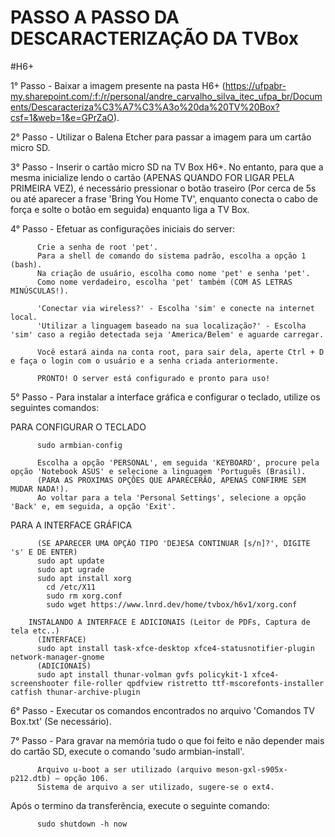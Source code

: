 # PASSO A PASSO DA DESCARACTERIZAÇÃO DA TVBox

#H6+

1° Passo - Baixar a imagem presente na pasta H6+ (https://ufpabr-my.sharepoint.com/:f:/r/personal/andre_carvalho_silva_itec_ufpa_br/Documents/Descaracteriza%C3%A7%C3%A3o%20da%20TV%20Box?csf=1&web=1&e=GPrZaO).

2° Passo - Utilizar o Balena Etcher para passar a imagem para um cartão micro SD.

3° Passo - Inserir o cartão micro SD na TV Box H6+. No entanto, para que a mesma inicialize lendo o cartão (APENAS QUANDO FOR LIGAR PELA PRIMEIRA VEZ), é necessário pressionar o botão traseiro (Por cerca de 5s ou até aparecer a frase 'Bring You Home TV', enquanto conecta o cabo de força e solte o botão em seguida) enquanto liga a TV Box.

4° Passo - Efetuar as configurações iniciais do server:
          
          Crie a senha de root 'pet'.
          Para a shell de comando do sistema padrão, escolha a opção 1 (bash).
          Na criação de usuário, escolha como nome 'pet' e senha 'pet'.
          Como nome verdadeiro, escolha 'pet' também (COM AS LETRAS MINÚSCULAS!).

          'Conectar via wireless?' - Escolha 'sim' e conecte na internet local.
          'Utilizar a linguagem baseado na sua localização?' - Escolha 'sim' caso a região detectada seja 'America/Belem' e aguarde carregar.

          Você estará ainda na conta root, para sair dela, aperte Ctrl + D e faça o login com o usuário e a senha criada anteriormente.
          
          PRONTO! O server está configurado e pronto para uso!
          
5° Passo - Para instalar a interface gráfica e configurar o teclado, utilize os seguintes comandos:

PARA CONFIGURAR O TECLADO

          sudo armbian-config

          Escolha a opção 'PERSONAL', em seguida 'KEYBOARD', procure pela opção 'Notebook ASUS' e selecione a linguagem 'Portuguẽs (Brasil).
          (PARA AS PROXIMAS OPÇÕES QUE APARECERÃO, APENAS CONFIRME SEM MUDAR NADA!).
          Ao voltar para a tela 'Personal Settings', selecione a opção 'Back' e, em seguida, a opção 'Exit'.
           
PARA A INTERFACE GRÁFICA

          (SE APARECER UMA OPÇÃO TIPO 'DEJESA CONTINUAR [s/n]?', DIGITE 's' E DE ENTER)
          sudo apt update
          sudo apt ugrade
          sudo apt install xorg
            cd /etc/X11
            sudo rm xorg.conf
            sudo wget https://www.lnrd.dev/home/tvbox/h6v1/xorg.conf

        INSTALANDO A INTERFACE E ADICIONAIS (Leitor de PDFs, Captura de tela etc..)
          (INTERFACE)
          sudo apt install task-xfce-desktop xfce4-statusnotifier-plugin network-manager-gnome 
          (ADICIONAIS)
          sudo apt install thunar-volman gvfs policykit-1 xfce4-screenshooter file-roller qpdfview ristretto ttf-mscorefonts-installer catfish thunar-archive-plugin

6° Passo - Executar os comandos encontrados no arquivo 'Comandos TV Box.txt' (Se necessário).

7° Passo - Para gravar na memória tudo o que foi feito e não depender mais do cartão SD, execute o comando 'sudo armbian-install'.

          Arquivo u-boot a ser utilizado (arquivo meson-gxl-s905x-p212.dtb) – opção 106.
          Sistema de arquivo a ser utilizado, sugere-se o ext4.
          
   Após o termino da transferẽncia, execute o seguinte comando:

          sudo shutdown -h now
